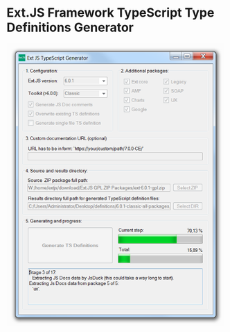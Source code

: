 # Ext.JS Framework TypeScript Type Definitions Generator

![Ext.JS TS Types Generator](https://raw.githubusercontent.com/ExtTS/generator/master/ExtTsTypesGenerator/App/gfx/printscreen.png)
